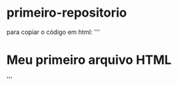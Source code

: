 # primeiro-repositorio
para copiar o código em html:
'''
<html>
  <h1>Meu primeiro arquivo HTML </h1>
</html>
'''
